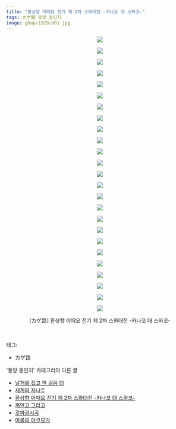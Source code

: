 ```yaml
---
title: "환상향 어때요 전기 제 2차 스와대전 -카나코 대 스와코-"
tags: カゲ路 동방_동인지
image: ghap/1929/001.jpg
---
```

<div class="article">
<p style="text-align: center; clear: none; float: none;"><img src="{{ site.nasurl }}/ghap/1929/001.jpg"/></p>
<p style="text-align: center; clear: none; float: none;"><img src="{{ site.nasurl }}/ghap/1929/002.jpg"/></p>
<p style="text-align: center; clear: none; float: none;"><img src="{{ site.nasurl }}/ghap/1929/003.jpg"/></p>
<p style="text-align: center; clear: none; float: none;"><img src="{{ site.nasurl }}/ghap/1929/004.jpg"/></p>
<p style="text-align: center; clear: none; float: none;"><img src="{{ site.nasurl }}/ghap/1929/005.jpg"/></p>
<p style="text-align: center; clear: none; float: none;"><img src="{{ site.nasurl }}/ghap/1929/006.jpg"/></p>
<p style="text-align: center; clear: none; float: none;"><img src="{{ site.nasurl }}/ghap/1929/007.jpg"/></p>
<p style="text-align: center; clear: none; float: none;"><img src="{{ site.nasurl }}/ghap/1929/008.jpg"/></p>
<p style="text-align: center; clear: none; float: none;"><img src="{{ site.nasurl }}/ghap/1929/009.jpg"/></p>
<p style="text-align: center; clear: none; float: none;"><img src="{{ site.nasurl }}/ghap/1929/010.jpg"/></p>
<p style="text-align: center; clear: none; float: none;"><img src="{{ site.nasurl }}/ghap/1929/011.jpg"/></p>
<p style="text-align: center; clear: none; float: none;"><img src="{{ site.nasurl }}/ghap/1929/012.jpg"/></p>
<p style="text-align: center; clear: none; float: none;"><img src="{{ site.nasurl }}/ghap/1929/013.jpg"/></p>
<p style="text-align: center; clear: none; float: none;"><img src="{{ site.nasurl }}/ghap/1929/014.jpg"/></p>
<p style="text-align: center; clear: none; float: none;"><img src="{{ site.nasurl }}/ghap/1929/015.jpg"/></p>
<p style="text-align: center; clear: none; float: none;"><img src="{{ site.nasurl }}/ghap/1929/016.jpg"/></p>
<p style="text-align: center; clear: none; float: none;"><img src="{{ site.nasurl }}/ghap/1929/017.jpg"/></p>
<p style="text-align: center; clear: none; float: none;"><img src="{{ site.nasurl }}/ghap/1929/018.jpg"/></p>
<p style="text-align: center; clear: none; float: none;"><img src="{{ site.nasurl }}/ghap/1929/019.jpg"/></p>
<p style="text-align: center; clear: none; float: none;"><img src="{{ site.nasurl }}/ghap/1929/020.jpg"/></p>
<p style="text-align: center; clear: none; float: none;"><img src="{{ site.nasurl }}/ghap/1929/021.jpg"/></p>
<p style="text-align: center; clear: none; float: none;"><img src="{{ site.nasurl }}/ghap/1929/022.jpg"/></p>
<p style="text-align: center; clear: none; float: none;"><img src="{{ site.nasurl }}/ghap/1929/023.jpg"/></p>
<p style="text-align: center; clear: none; float: none;"><img src="{{ site.nasurl }}/ghap/1929/024.jpg"/></p>
<p style="text-align: center; clear: none; float: none;"><img src="{{ site.nasurl }}/ghap/1929/025.jpg"/></p>
<p style="text-align: center; clear: none; float: none;">[カゲ路] 환상향 어때요 전기 제 2차 스와대전 -카나코 대 스와코-</p>
<p><br/></p>
</div><div class="tagTrail">
<p>태그: </p>
<ul>
<li>カゲ路</li>
</ul>
</div><div class="another">
<p>'동방 동인지' 카테고리의 다른 글</p>
<ul>
<li><a href="/2016-08-31-ghap_1931">날개를 접고 한 걸음 더</a></li>
<li><a href="/2016-08-31-ghap_1930">세계의 자나두</a></li>
<li><a href="/2016-08-31-ghap_1929">환상향 어때요 전기 제 2차 스와대전 -카나코 대 스와코-</a></li>
<li><a href="/2016-08-31-ghap_1927">껴안고 그리고</a></li>
<li><a href="/2016-08-31-ghap_1926">캇파광시곡</a></li>
<li><a href="/2016-08-30-ghap_1924">여름의 야쿠모가</a></li>
</ul>
</div><div class="cb_module cb_fluid">
<div class="cb_wrt cb_profile">
</div><!-- commentList close -->
</div>